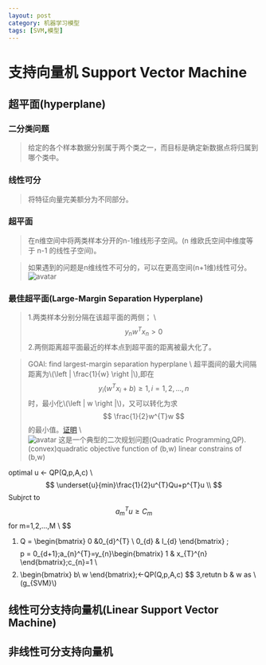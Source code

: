 ```yaml
---
layout: post
category: 机器学习模型
tags: [SVM,模型]
---
```



支持向量机 Support Vector Machine
================

## 超平面(hyperplane)

### 二分类问题
	
> 给定的各个样本数据分别属于两个类之一，而目标是确定新数据点将归属到哪个类中。

### 线性可分

> 将特征向量完美额分为不同部分。

### 超平面

> 在n维空间中将两类样本分开的n-1维线形子空间。(n 维欧氏空间中维度等于 n-1 的线性子空间)。

> 如果遇到的问题是n维线性不可分的，可以在更高空间(n+1维)线性可分。
![avatar](https://gwfp.github.io/static/images/18/11/21/separateinhighdemension.jpeg)

### 最佳超平面(Large-Margin Separation Hyperplane)

> 1.两类样本分别分隔在该超平面的两侧；	\\
$$
	y_{n}w^{T}x_{n} > 0
$$
  2.两侧距离超平面最近的样本点到超平面的距离被最大化了。

> GOAl: find largest-margin separation hyperplane	\\
  超平面间的最大间隔距离为\\(\left \| \frac{1}{w} \right \|\\),即在
$$
	y_{i}(w^{T}x_{i}+b)\geqslant 1,i=1,2,...,n	
$$
时，最小化\\(\left \| w \right \|\\)，又可以转化为求
$$
	\frac{1}{2}w^{T}w
$$
的最小值。[证明](https://blog.csdn.net/red_stone1/article/details/73526457)	\\	
![avatar](https://gwfp.github.io/static/images/18/11/21/hyperplane.png)
这是一个典型的二次规划问题(Quadratic Programming,QP).
	(convex)quadratic objective function of (b,w)
	linear constrains of (b,w)

optimal u <- QP(Q,p,A,c)	\\
$$
	\underset{u}{min}\frac{1}{2}u^{T}Qu+p^{T}u	\\
$$
Subjrct to 
$$
	a_{m}^{T}u\geqslant C_{m}
$$
for m=1,2,...,M	\\
$$
1. Q = \begin{bmatrix}
0 &0_{d}^{T} \\ 
 0_{d} & I_{d}
\end{bmatrix}  ;
$$
$$
p = 0_{d+1};a_{n}^{T}=y_{n}\begin{bmatrix}
1 & x_{T}^{n} 
\end{bmatrix};c_{n}=1	\\
$$
$$
2. \begin{bmatrix}
b\\ 
w
\end{bmatrix};<-QP(Q,p,A,c)
$$
3,retutn b & w as \\(g_{SVM}\\) 

## 线性可分支持向量机(Linear Support Vector Machine)

## 非线性可分支持向量机
